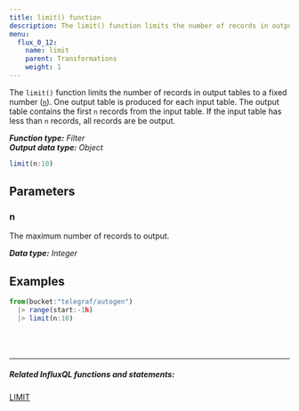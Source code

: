 ```yaml
---
title: limit() function
description: The limit() function limits the number of records in output tables to a fixed number (n).
menu:
  flux_0_12:
    name: limit
    parent: Transformations
    weight: 1
---
```


The `limit()` function limits the number of records in output tables to a fixed number ([`n`](#n)).
One output table is produced for each input table.
The output table contains the first `n` records from the input table.
If the input table has less than `n` records, all records are be output.

_**Function type:** Filter_  
_**Output data type:** Object_

```js
limit(n:10)
```

## Parameters

### n
The maximum number of records to output.

_**Data type:** Integer_

## Examples
```js
from(bucket:"telegraf/autogen")
  |> range(start:-1h)
  |> limit(n:10)
```

<hr style="margin-top:4rem"/>

##### Related InfluxQL functions and statements:
[LIMIT](/influxdb/latest/query_language/data_exploration/#the-limit-and-slimit-clauses)  
